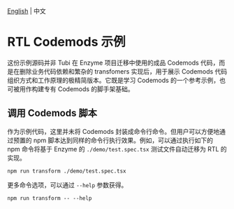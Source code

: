 [English](./README.md) | 中文

# RTL Codemods 示例

这份示例源码并非 Tubi 在 Enzyme 项目迁移中使用的成品 Codemods 代码，而是在删除业务代码依赖和繁杂的 transfomers 实现后，用于展示 Codemods 代码组织方式和工作原理的极精简版本。它既是学习 Codemods 的一个参考示例，也可被用作构建专有 Codemods 的脚手架基础。

## 调用 Codemods 脚本

作为示例代码，这里并未将 Codemods 封装成命令行命令。但用户可以方便地通过预置的 npm 脚本达到同样的命令行执行效果。例如，可以通过执行如下的 npm 命令将基于 Enzyme 的 `./demo/test.spec.tsx` 测试文件自动迁移为 RTL 的实现。

```shell
npm run transform ./demo/test.spec.tsx
```

更多命令选项，可以通过 `--help` 参数获得。

```shell
npm run transform -- --help
```
